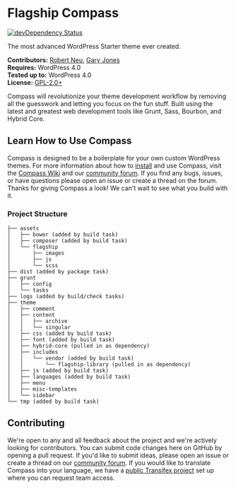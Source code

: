 # Flagship Compass

[![devDependency Status](https://david-dm.org/FlagshipWP/compass/dev-status.svg)](https://david-dm.org/FlagshipWP/compass#info=devDependencies)

The most advanced WordPress Starter theme ever created.

__Contributors:__ [Robert Neu](https://github.com/robneu), [Gary Jones](https://github.com/GaryJones)  
__Requires:__ WordPress 4.0  
__Tested up to:__ WordPress 4.0  
__License:__ [GPL-2.0+](http://www.gnu.org/licenses/gpl-2.0.html)  

Compass will revolutionize your theme development workflow by removing all the guesswork and letting you focus on the fun stuff. Built using the latest and greatest web development tools like Grunt, Sass, Bourbon, and Hybrid Core.

## Learn How to Use Compass

Compass is designed to be a boilerplate for your own custom WordPress themes. For more information about how to [install](https://github.com/FlagshipWP/compass/wiki/Installing-Compass) and use Compass, visit the [Compass Wiki](https://github.com/FlagshipWP/compass/wiki) and our [community forum](http://community.flagshipwp.com/category/compass). If you find any bugs, issues, or have questions please open an issue or create a thread on the forum. Thanks for giving Compass a look! We can't wait to see what you build with it.

### Project Structure

    ├── assets
    │   ├── bower (added by build task)
    │   ├── composer (added by build task)
    │   └── flagship
    │       ├── images
    │       ├── js
    │       └── scss
    ├── dist (added by package task)
    ├── grunt
    │   ├── config
    │   └── tasks
    ├── logs (added by build/check tasks)
    ├── theme
    │   ├── comment
    │   ├── content
    │   │   ├── archive
    │   │   └── singular
    │   ├── css (added by build task)
    │   ├── font (added by build task)
    │   ├── hybrid-core (pulled in as dependency)
    │   ├── includes
    │   │   └── vendor (added by build task)
    │   │       └── flagship-library (pulled in as dependency)
    │   ├── js (added by build task)
    │   ├── languages (added by build task)
    │   ├── menu
    │   ├── misc-templates
    │   └── sidebar
    └── tmp (added by build task)

## Contributing

We're open to any and all feedback about the project and we're actively looking for contributors. You can submit code changes here on GitHub by opening a pull request. If you'd like to submit ideas, please open an issue or create a thread on our [community forum](http://community.flagshipwp.com/category/compass). If you would like to translate Compass into your language, we have a [public Transifex project](https://www.transifex.com/projects/p/flagship-compass/) set up where you can request team access.
